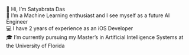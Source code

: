 👋 Hi, I’m Satyabrata Das  
👀 I’m a Machine Learning enthusiast and I see myself as a future AI Engineer  
💻 I have 2 years of experience as an iOS Developer  
🎓 I’m currently pursuing my Master’s in Artificial Intelligence Systems at the University of Florida
<!-- - 💞️ I’m looking to collaborate on ...
- 📫 How to reach me ... -->

<!---
Satyabratadas/Satyabratadas is a ✨ special ✨ repository because its `README.md` (this file) appears on your GitHub profile.
You can click the Preview link to take a look at your changes.
--->
